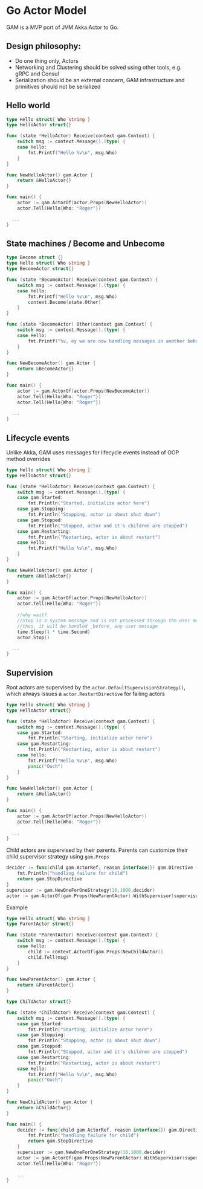 # Go Actor Model

GAM is a MVP port of JVM Akka.Actor to Go.

## Design philosophy:
 
* Do one thing only, Actors
* Networking and Clustering should be solved using other tools, e.g. gRPC and Consul
* Serialization should be an external concern, GAM infrastructure and primitives should not be serialized

## Hello world
```go
type Hello struct{ Who string }
type HelloActor struct{}

func (state *HelloActor) Receive(context gam.Context) {
	switch msg := context.Message().(type) {
	case Hello:
		fmt.Printf("Hello %v\n", msg.Who)
	}
}

func NewHelloActor() gam.Actor {
	return &HelloActor{}
}

func main() {
	actor := gam.ActorOf(actor.Props(NewHelloActor))
	actor.Tell(Hello{Who: "Roger"})

  ...
}
```

## State machines / Become and Unbecome

```go
type Become struct {}
type Hello struct{ Who string }
type BecomeActor struct{}

func (state *BecomeActor) Receive(context gam.Context) {
	switch msg := context.Message().(type) {
	case Hello:
		fmt.Printf("Hello %v\n", msg.Who)
        context.Become(state.Other)
	}
}

func (state *BecomeActor) Other(context gam.Context) {
	switch msg := context.Message().(type) {
	case Hello:
		fmt.Printf("%v, ey we are now handling messages in another behavior",msg.Who)
	}
}

func NewBecomeActor() gam.Actor {
	return &BecomeActor{}
}

func main() {
	actor := gam.ActorOf(actor.Props(NewBecomeActor))
	actor.Tell(Hello{Who: "Roger"})
    actor.Tell(Hello{Who: "Roger"})
  
  ...  
}
```

## Lifecycle events
Unlike Akka, GAM uses messages for lifecycle events instead of OOP method overrides

```go
type Hello struct{ Who string }
type HelloActor struct{}

func (state *HelloActor) Receive(context gam.Context) {
	switch msg := context.Message().(type) {
	case gam.Started:
		fmt.Println("Started, initialize actor here")
	case gam.Stopping:
		fmt.Println("Stopping, actor is about shut down")
	case gam.Stopped:
		fmt.Println("Stopped, actor and it's children are stopped")
	case gam.Restarting:
		fmt.Println("Restarting, actor is about restart")
	case Hello:
		fmt.Printf("Hello %v\n", msg.Who)
	}
}

func NewHelloActor() gam.Actor {
	return &HelloActor{}
}

func main() {
	actor := gam.ActorOf(actor.Props(NewHelloActor))
	actor.Tell(Hello{Who: "Roger"})
    
    //why wait? 
    //Stop is a system message and is not processed through the user message mailbox
    //thus, it will be handled _before_ any user message
	time.Sleep(1 * time.Second)
	actor.Stop()

  ...
}

```

## Supervision

Root actors are supervised by the `actor.DefaultSupervisionStrategy()`, which always issues a `actor.RestartDirective` for failing actors

```go
type Hello struct{ Who string }
type HelloActor struct{}

func (state *HelloActor) Receive(context gam.Context) {
	switch msg := context.Message().(type) {
	case gam.Started:
		fmt.Println("Starting, initialize actor here")
	case gam.Restarting:
		fmt.Println("Restarting, actor is about restart")
	case Hello:
		fmt.Printf("Hello %v\n", msg.Who)
        panic("Ouch")
	}
}

func NewHelloActor() gam.Actor {
	return &HelloActor{}
}

func main() {
	actor := gam.ActorOf(actor.Props(NewHelloActor))
	actor.Tell(Hello{Who: "Roger"})
	
  ...
}
```

Child actors are supervised by their parents.
Parents can customize their child supervisor strategy using `gam.Props`

```go
decider := func(child gam.ActorRef, reason interface{}) gam.Directive {
	fmt.Println("handling failure for child")
	return gam.StopDirective
}
supervisor := gam.NewOneForOneStrategy(10,1000,decider)
actor := gam.ActorOf(gam.Props(NewParentActor).WithSupervisor(supervisor))
```

Example
```go
type Hello struct{ Who string }
type ParentActor struct{}

func (state *ParentActor) Receive(context gam.Context) {
	switch msg := context.Message().(type) {	
	case Hello:
		child := context.ActorOf(gam.Props(NewChildActor))
		child.Tell(msg)
	}
}

func NewParentActor() gam.Actor {
	return &ParentActor{}
}

type ChildActor struct{}

func (state *ChildActor) Receive(context gam.Context) {
	switch msg := context.Message().(type) {
	case gam.Started:
		fmt.Println("Starting, initialize actor here")
	case gam.Stopping:
		fmt.Println("Stopping, actor is about shut down")
	case gam.Stopped:
		fmt.Println("Stopped, actor and it's children are stopped")
	case gam.Restarting:
		fmt.Println("Restarting, actor is about restart")
	case Hello:
		fmt.Printf("Hello %v\n", msg.Who)
        panic("Ouch")
	}
}

func NewChildActor() gam.Actor {
	return &ChildActor{}
}

func main() {
	decider := func(child gam.ActorRef, reason interface{}) gam.Directive {
		fmt.Println("handling failure for child")
		return gam.StopDirective
	}
	supervisor := gam.NewOneForOneStrategy(10,1000,decider)
	actor := gam.ActorOf(gam.Props(NewParentActor).WithSupervisor(supervisor))
	actor.Tell(Hello{Who: "Roger"})
	
	...
}
```